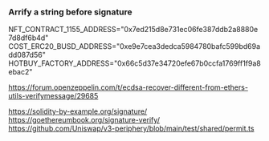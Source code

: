 ### Arrify a string before signature


NFT_CONTRACT_1155_ADDRESS="0x7ed215d8e731ec06fe387ddb2a8880e7d8df6b4d"
COST_ERC20_BUSD_ADDRESS="0xe9e7cea3dedca5984780bafc599bd69add087d56"
HOTBUY_FACTORY_ADDRESS="0x66c5d37e34720efe67b0ccfa1769ff1f9a8ebac2"


https://forum.openzeppelin.com/t/ecdsa-recover-different-from-ethers-utils-verifymessage/29685

https://solidity-by-example.org/signature/
https://goethereumbook.org/signature-verify/
https://github.com/Uniswap/v3-periphery/blob/main/test/shared/permit.ts
